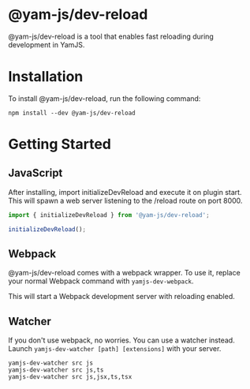 # @yam-js/dev-reload

@yam-js/dev-reload is a tool that enables fast reloading during development in YamJS.

# Installation

To install @yam-js/dev-reload, run the following command:

`npm install --dev @yam-js/dev-reload`

# Getting Started

## JavaScript

After installing, import initializeDevReload and execute it on plugin start. This will spawn a web server listening to the /reload route on port 8000.

```JavaScript
import { initializeDevReload } from '@yam-js/dev-reload';

initializeDevReload();
```

## Webpack

@yam-js/dev-reload comes with a webpack wrapper. To use it, replace your normal Webpack command with `yamjs-dev-webpack`.

This will start a Webpack development server with reloading enabled.

## Watcher

If you don't use webpack, no worries. You can use a watcher instead. Launch `yamjs-dev-watcher [path] [extensions]` with your server.

```
yamjs-dev-watcher src js
yamjs-dev-watcher src js,ts
yamjs-dev-watcher src js,jsx,ts,tsx
```
